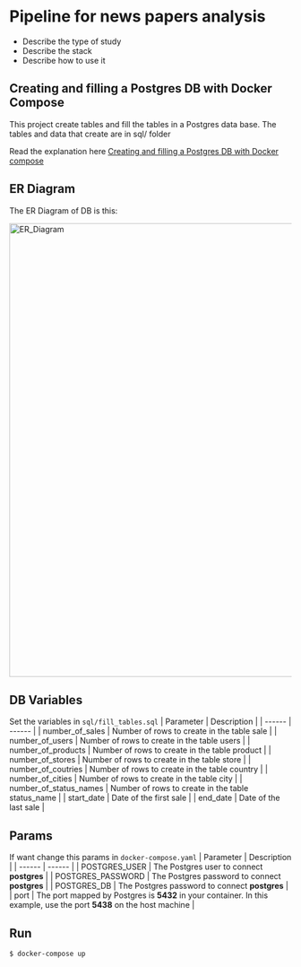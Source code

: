 # Pipeline for news papers analysis
- Describe the type of study 
- Describe the stack
- Describe how to use it

## Creating and filling a Postgres DB with Docker Compose

This project create tables and fill the tables in a Postgres data base. The tables and data that create are in sql/ folder

Read the explanation here [Creating and filling a Postgres DB with Docker compose](https://levelup.gitconnected.com/creating-and-filling-a-postgres-db-with-docker-compose-e1607f6f882f)
## ER Diagram
The ER Diagram of DB is this:

<img width="809" alt="ER_Diagram" src="https://user-images.githubusercontent.com/2475570/106355076-d4025700-62c3-11eb-90e6-41c3ee47c06b.png">

## DB Variables
Set the variables in `sql/fill_tables.sql`
| Parameter | Description |
| ------ | ------ |
| number_of_sales | Number of rows to create in the table sale |
| number_of_users | Number of rows to create in the table users |
| number_of_products | Number of rows to create in the table product |
| number_of_stores | Number of rows to create in the table store |
| number_of_coutries | Number of rows to create in the table country |
| number_of_cities | Number of rows to create in the table city |
| number_of_status_names | Number of rows to create in the table status_name |
| start_date | Date of the first sale |
| end_date | Date of the last sale |

## Params
If want change this params in `docker-compose.yaml`
| Parameter | Description |
| ------ | ------ |
| POSTGRES_USER | The Postgres user to connect **postgres** |
| POSTGRES_PASSWORD | The Postgres password to connect **postgres** |
| POSTGRES_DB | The Postgres password to connect **postgres** |
| port | The port mapped by Postgres is **5432** in your container. In this example, use the port **5438** on the host machine |

## Run
```sh
$ docker-compose up
```

